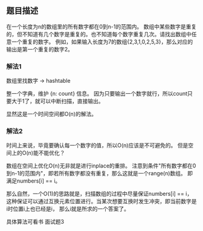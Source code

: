 ## 题目描述
在一个长度为n的数组里的所有数字都在0到n-1的范围内。 数组中某些数字是重复的，但不知道有几个数字是重复的。也不知道每个数字重复几次。请找出数组中任意一个重复的数字。 例如，如果输入长度为7的数组{2,3,1,0,2,5,3}，那么对应的输出是第一个重复的数字2。

### 解法1
数组里找数字 -> hashtable

整一个字典，维护 {n: count} 信息。
因为只要输出一个数字就行，所以count只要大于1了，就可以中断扫描，直接输出。

显然这是一个时间空间都O(n)的解法。

### 解法2
时间上来说，毕竟要确认每一个数字的值，所以O(n)应该是不可避免的。
但是空间上的O(n)能不能优化？

数组在空间上优化O(n)无非就是进行inplace的重排。
注意到条件"所有数字都在0到n-1的范围内"，即若所有数字都没有重复，那么这就是一个range(n)数组。
即满足numbers[i] == i。

那么自然，一个O(1)的思路就是，扫描数组的过程中尽量保证numbers[i] == i，
这种保证可以通过互换元素位置进行。当某次想要互换时发生冲突，即当前数字是i时位置i上也已经是i，
那么i就是所求的一个答案了。

具体算法可看书 面试题3